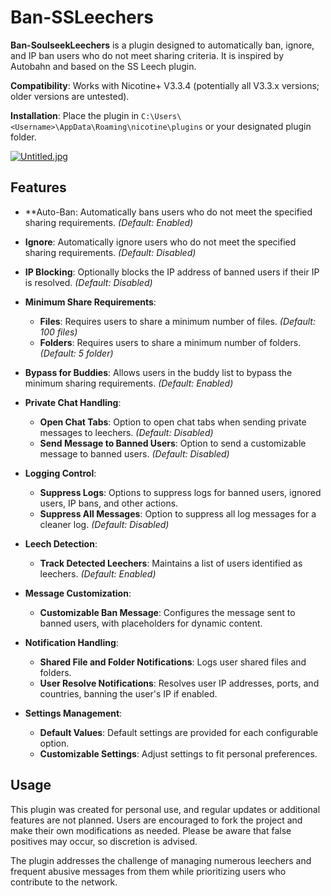 # Ban-SSLeechers

**Ban-SoulseekLeechers** is a plugin designed to automatically ban, ignore, and IP ban users who do not meet sharing criteria. 
It is inspired by Autobahn and based on the SS Leech plugin.

**Compatibility**: Works with Nicotine+ V3.3.4 (potentially all V3.3.x versions; older versions are untested).

**Installation**: Place the plugin in `C:\Users\<Username>\AppData\Roaming\nicotine\plugins` or your designated plugin folder.

[![Untitled.jpg](https://i.postimg.cc/mZP2D6JH/Untitled.jpg)](https://postimg.cc/jCrr3vsx)

## Features

- **Auto-Ban: Automatically bans users who do not meet the specified sharing requirements. *(Default: Enabled)*
- **Ignore**: Automatically ignore users who do not meet the specified sharing requirements. *(Default: Disabled)*

- **IP Blocking**: Optionally blocks the IP address of banned users if their IP is resolved. *(Default: Disabled)*

- **Minimum Share Requirements**:
  - **Files**: Requires users to share a minimum number of files. *(Default: 100 files)*
  - **Folders**: Requires users to share a minimum number of folders. *(Default: 5 folder)*

- **Bypass for Buddies**: Allows users in the buddy list to bypass the minimum sharing requirements. *(Default: Enabled)*

- **Private Chat Handling**:
  - **Open Chat Tabs**: Option to open chat tabs when sending private messages to leechers. *(Default: Disabled)*
  - **Send Message to Banned Users**: Option to send a customizable message to banned users. *(Default: Disabled)*

- **Logging Control**:
  - **Suppress Logs**: Options to suppress logs for banned users, ignored users, IP bans, and other actions.
  - **Suppress All Messages**: Option to suppress all log messages for a cleaner log. *(Default: Disabled)*

- **Leech Detection**:
  - **Track Detected Leechers**: Maintains a list of users identified as leechers. *(Default: Enabled)*

- **Message Customization**:
  - **Customizable Ban Message**: Configures the message sent to banned users, with placeholders for dynamic content. 

- **Notification Handling**:
  - **Shared File and Folder Notifications**: Logs user shared files and folders.
  - **User Resolve Notifications**: Resolves user IP addresses, ports, and countries, banning the user's IP if enabled. 

- **Settings Management**:
  - **Default Values**: Default settings are provided for each configurable option.
  - **Customizable Settings**: Adjust settings to fit personal preferences.

## Usage

This plugin was created for personal use, and regular updates or additional features are not planned. Users are encouraged to fork the project and make their own modifications as needed. 
Please be aware that false positives may occur, so discretion is advised.

The plugin addresses the challenge of managing numerous leechers and frequent abusive messages from them while prioritizing users who contribute to the network.
